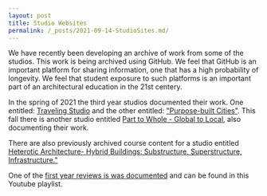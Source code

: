 ```yaml
---
layout: post
title: Studio Websites
permalink: /_posts/2021-09-14-StudioSites.md/
---
```


We have recently been developing an archive of work from some of the studios. This work is being archived using GitHub. We feel that GitHub is an important platform for sharing information, one that has a high probability of longevity. We feel that student exposure to such platforms is an important part of an architectural education in the 21st centery.

In the spring of 2021 the third year studios documented their work. One entitled: [Traveling Studio](https://w03travelstudio.wordpress.com/) and the other entitled: ["Purpose-built Cities"](https://steenblikrs.github.io/2021-Spring-Studio/). This fall there is another studio entitled [Part to Whole - Global to Local](https://keanmgc.github.io/2021fall3yr-studio/), also documenting their work.

There are also previously archived course content for a studio entitled [Heterotic Architecture- Hybrid Buildings: Substructure, Superstructure, Infrastructure."](https://www.youtube.com/watch?v=A4ncbt37R2E&list=PLBtPB9RpflEZ9HoVBhDMIq7kyqf3rhElJ)

One of the [first year reviews is was documented](https://youtube.com/playlist?list=PL6EXdvtq_wrmi1GhJBOULr8KejK5M6h60) and can be found in this Youtube playlist.
